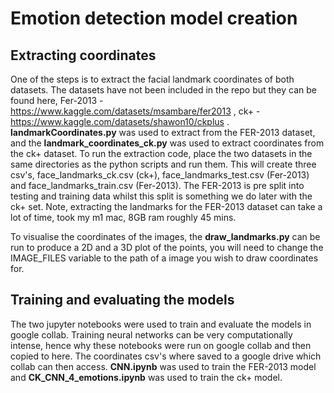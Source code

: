 # Emotion detection model creation

## Extracting coordinates

One of the steps is to extract the facial landmark coordinates of both datasets. The datasets have not been included in the repo but they can be found here, Fer-2013 - https://www.kaggle.com/datasets/msambare/fer2013 , ck+ - https://www.kaggle.com/datasets/shawon10/ckplus . **landmarkCoordinates.py** was used to extract from the FER-2013 dataset, and the **landmark_coordinates_ck.py** was used to extract coordinates from the ck+ dataset. To run the extraction code, place the two datasets in the same directories as the python scripts and run them. This will create three csv's, face_landmarks_ck.csv (ck+), face_landmarks_test.csv (Fer-2013) and face_landmarks_train.csv (Fer-2013). The FER-2013 is pre split into testing and training data whilst this split is something we do later with the ck+ set. Note, extracting the landmarks for the FER-2013 dataset can take a lot of time, took my m1 mac, 8GB ram roughly 45 mins.

To visualise the coordinates of the images, the **draw_landmarks.py** can be run to produce a 2D and a 3D plot of the points, you will need to change the IMAGE_FILES variable to the path of a image you wish to draw coordinates for.

## Training and evaluating the models

The two jupyter notebooks were used to train and evaluate the models in google collab. Training neural networks can be very computationally intense, hence why these notebooks were run on google collab and then copied to here. The coordinates csv's where saved to a google drive which collab can then access. **CNN.ipynb** was used to train the FER-2013 model and **CK_CNN_4_emotions.ipynb** was used to train the ck+ model.

